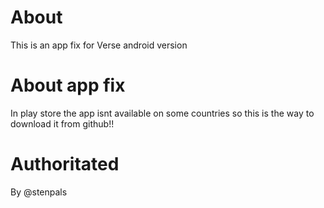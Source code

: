 # About

This is an app fix for Verse android version 

# About app fix

In play store the app isnt available on some countries so this is the way to download it from github!!

# Authoritated 
By @stenpals
